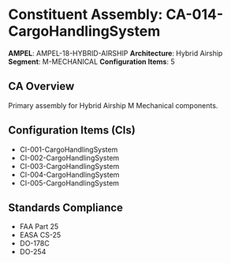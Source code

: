 # Constituent Assembly: CA-014-CargoHandlingSystem

**AMPEL**: AMPEL-18-HYBRID-AIRSHIP
**Architecture**: Hybrid Airship
**Segment**: M-MECHANICAL
**Configuration Items**: 5

## CA Overview
Primary assembly for Hybrid Airship M Mechanical components.

## Configuration Items (CIs)
- CI-001-CargoHandlingSystem
- CI-002-CargoHandlingSystem
- CI-003-CargoHandlingSystem
- CI-004-CargoHandlingSystem
- CI-005-CargoHandlingSystem

## Standards Compliance
- FAA Part 25
- EASA CS-25
- DO-178C
- DO-254
